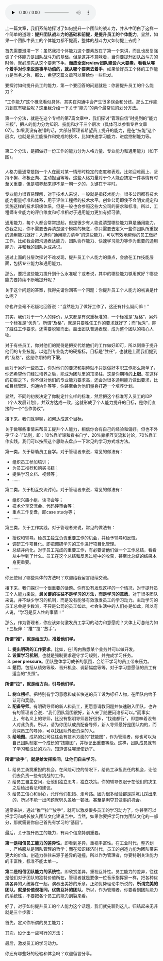 <audio id="audio" title="17 | 如何提升员工的个人能力？" controls="" preload="none"><source id="mp3" src="https://static001.geekbang.org/resource/audio/08/ff/0808ed2aa792e860dcc076eb10b309ff.mp3"></audio>

上一篇文章，我们系统地探讨了如何提升一个团队的战斗力，并从中明白了这样一个简单的道理：**提升团队战斗力的基础和前提，是提升员工的个体能力**。显然，如果一个团队中员工的个体能力都不提高，整体的战斗力又如何提上去呢？

首先需要澄清一下：虽然我把个体能力这个要素放在了第一个来讲，而且也反复强调了个体能力是团队战斗力的基础，但是这并不意味着，当你要提升团队战斗力的时候，就必须先从这个要素下手。**而应全面review团队建设六大要素，看看从哪个着手对你来说是事半功倍的，就从哪个要素去着手**。如果恰好员工个体的工作能力是当务之急，那么，希望这篇文章可以带给你一些启发。

要探讨如何提升员工的能力，第一个要回答的问题就是：你要提升员工的什么能力？

“工作能力”这个概念看似具体，其实在沟通中会产生很多误会和分歧。那么工作能力到底有哪些呢？这里我介绍一下关于“能力”的两个最常见的划分方法。

第一个分法，就是在这个专栏的第7篇文章中，我们探讨“管理自信”时提到的“能力三核”，把人的能力分为知识、技能和才干三个层次（具体可以参看专栏文章07）。如果我没有说错的话，大部分管理者希望员工提升的能力，是在“技能”这个层次，也就是员工能操作和完成的技术，比如快速学习能力、进度控制能力等。

<img src="https://static001.geekbang.org/resource/image/cd/40/cd2b601517d3598b9248ddf7f1458c40.jpg" alt="" />

第二个分法，是把做好一份工作的能力分为人格力量、专业能力和通用能力（如下图）。

<img src="https://static001.geekbang.org/resource/image/c0/cd/c0afa2a64bdd3d8f3a53587d5a08abcd.png" alt="" />

人格力量通常是指一个人在面对某一情形时稳定的态度和表现，比如迎难而上、坚持不懈、积极正向、主动担当等等。这些人格力量对于个人能否搞定一件事情有时至关重要，但是培养起来却不是一朝一夕的，关键在于平时。

专业能力很容易理解，对于技术人来说，一般就是指技术能力。很多公司都有技术能力衡量标准和体系，用于评估工程师的技术水平。创业公司即使不会明文规定和实施这样的技术职级体系，但是一般也会参照这些大公司的要求和标准。所以，工程师专业能力的评价维度和标准相对于通用能力更加有据可循。

通用能力，每个人都会常常提起，但是很少有人能说清楚哪些能力算是通用能力。依我之见，你不需要去弄清楚这个模糊的概念，你只需要去定义一些你团队所重视的通用能力就好；入选你“通用能力清单”的这些能力，可以有效地帮你的员工做好工作。比如我会把沟通表达能力、团队协作能力、快速学习能力等作为重要的通用能力，并和我的团队达成共识。

通过上面的分层次探讨不难发现，提升员工个人能力的重点，会放在工作技能层面，包括专业能力和通用能力。

那么，要把这些能力提升到什么水准呢？或者说，其中的哪些能力够用就好？哪些能力要持续不断地提升呢？

关于这个问题的答案，我得先请你回答一个问题：你提升员工个人能力的初衷是什么呢？

你也许会毫不迟疑地回答说：“当然是为了做好工作了，这还有什么疑问嘛！”

其实，我们对于一个人的评价，从来都是有双重标准的，一个标准是“及格”，另外一个标准是“优秀”。所谓“及格”，就是只要胜任工作的要求就好了；而“优秀”，除了胜任工作要求，还需要脱颖而出，超出团队普通表现，成为整个团队的核心人物。

对于有些员工，你对他们的期待是把交代给他们的工作做好即可，所以侧重于提升他们的专业技能，以达到专业能力的硬指标，目标是“胜任”，也就是上面我们提到的“及格”，这是你期待的**下限**。

而对于另外一些员工，你对他们的要求和期待就不只是做好本职工作那么简单了，你还希望他们经过培养之后，能成为团队里的顶梁柱，这是你期待的**上限**。在这样的初衷之下，你不但对他们的专业能力要求高，还会对很多通用能力做出要求，比如目标管理、沟通协作等等，你甚至会为他们量身打造一个培养计划。

显然，不同的初衷决定了你制定什么样的标准，然后把这个标准写入员工的IDP（个人发展计划），并双方达成一致，这就形成了个人能力提升的目标，是你们直接的一个“合作协议”。

接下来，我们就聊聊，如何达成这个目标。

关于做哪些事情来帮员工提升个人能力，相信你会有自己的经验和偏好。但也不外乎“7-2-1”法则，即：10%靠听课和看书自学，20%靠相互交流和讨论，70%靠工作实践。我们可以按照这个思路去盘点一下常见的学习方式或方法。

第一类，关于帮助员工自学。对于管理者来说，常见的做法有：

- 组织员工参加培训；
- 为员工推荐和购买书籍；
- 提供学习文档、视频等；
- ……

第二类，关于相互交流讨论。对于管理者来说，常见的做法有：

- 组织兴趣小组、读书会等；
- 技术分享交流会、代码评审会等；
- 重点工作复盘，即case study等；
- ……

第三类，关于工作实践。对于管理者来说，常见的做法有：

- 授权和辅导。给员工独立负责重要工作的机会，并给予辅导和反馈。
- 调研工作项目化。即把调研学习的工作进行项目化管理。
- 总结并内化。对于员工完成的重要工作，有必要请他们做一个工作总结，看看从中学到了什么。员工在这个总结和反思过程中的收获，甚至比总结的结果本身更重要。
- ……

你还使用了哪些具体的方法吗？欢迎给我留言继续交流。

接下来，我们探讨一个很重要的话题。你有没有发现这样的一个情况，对于提升员工个人能力来说，**最关键的往往不是学习的方法，而是学习的意愿**。对于很多团队来说，并不缺少学习的机制，而是没有能够有效激发员工的学习动力。主动学习的员工总会是少数派，不只是公司的员工如此，社会生活中的人们亦是如此，所以有人说，“学习是反人性的事情！”

那么，作为管理者，你应该如何激发员工学习的动力和意愿呢？大体上可总结为如下三板斧：“推”“拉”“放手”。

**所谓“推”，就是给压力，推着他们学。**

1. **提出明确的工作要求**。比如，在1周内熟悉某个业务并可以做开发。
1. **设置学习机制**。也就是强制要求遵守学习规则，并完成学习任务。
1. **peer pressure**。团队整体学习成长的氛围，会给不学习的员工带来压力。
1. **惩罚**。包括从绩效等级、晋升机会、调薪幅度等等，对于学习意愿低的员工有适当的“关照”。

**所谓“拉”，就是给方向，引导他们学。**

1. **树立榜样**。把特别有学习意愿和成长快速的员工设为标杆人物，在团队内给予认可和奖励。
1. **配备导师**。有明确导师的新人和员工，更愿意请教问题并快速融入团队。也许有的管理者会说，“我们团队氛围很好，新人来了随便问谁都可以。”而事实上，有名义上的导师，比没有指明导师要好很多，“找谁都行”，即意味着没有人对此负责。所以，请为你团队成员配备导师，新人导师最好是团队内的，而资深员工的导师，可以找团队外更资深的人。
1. **给地图**。成熟的公司往往会有技术方面的“技能图”，作为管理者，你也可以为自己团队制定一个成长的“技能图”，并标记出重要等级。这样，团队成员就有了学习和成长的方向，知道该往哪里使劲了。

**所谓“放手”，就是给发挥空间，让他们自主学习。**

1. 给员工勇挑重担的机会。在风险可控的情况下，给员工承担责任的机会，让他们去负责一些有挑战的工作。
1. 给员工自主空间，让他们独立思考，独立决策。你的辅导仅限于在他们的决策之后给出看法和建议。
1. 给员工信心和耐心，允许他们犯错、走弯路。因为很多经验都是踩坑儿踩出来的，所以不能一出问题就劈头盖脸一顿批，甚至是剥夺其做事的机会。

通常来讲，通过“推”“拉”“放手”，就可以激发很多员工的学习动力了，你甚至可以把学习和成长放入团队文化建设当中。当然，如果你要把学习作为团队文化的一部分，那就需要你自己首先有学习的“基因”。

最后，关于提升员工的能力，有两个信念特别重要。

**第一是相信员工能力的差异性**。即看到差异，重视丰富性。在工业时代，整齐划一、严格服从是团队管理的哲学；而在知识经济时代，员工的创造力能为团队带来更大的价值。创造力往往来源于差异的碰撞，所以作为管理者，你要特别关注能力的丰富性，标准不能太单一。

**第二是相信团队能力的系统性**。即欣赏差异，重视互补性。员工能力的差异，往往是他们对于团队的独特价值所在，管理者就是要像一位音乐指挥家一样，把各种优势各异的人统筹在一起，演奏出美妙的乐章。正如优势理论中所说的，**所谓完美的团队，就是价值观相同，优势互补的团队**。所以，作为管理者，你要看到团队能力的系统性，不要把各个员工的能力割裂来看。

好了，对于如何提升员工的个人能力这个话题，我们就先聊到这儿。归结起来无非就是三个步骤：

首先，定义你所谓的员工能力；

其次，设计出一些可行的方法；

最后，激发员工的学习动力。

你还有哪些好的经验和体会吗？欢迎留言分享。


